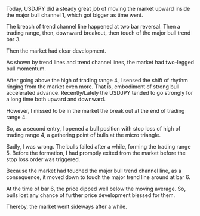 Today, USDJPY did a steady great job of moving the market upward inside the major bull channel 1, which got bigger as time went.

The breach of trend channel line happened at two bar reversal. Then a trading range, then, downward breakout, then touch of the major bull trend bar 3.

Then the market had clear development.

As shown by trend lines and trend channel lines, the market had two-legged bull momentum.

After going above the high of trading range 4, I sensed the shift of rhythm ringing from the market even more. That is, embodiment of strong bull accelerated advance. Recently/Lately the USDJPY tended to go strongly for a long time both upward and downward.

However, I missed to be in the market the break out at the end of trading range 4.

So, as a second entry, I opened a bull position with stop loss of high of trading range 4, a gathering point of bulls at the micro triangle.

Sadly, I was wrong. The bulls failed after a while, forming the trading range 5. Before the formation, I had promptly exited from the market before the stop loss order was triggered.

Because the market had touched the major bull trend channel line, as a consequence, it moved down to touch the major trend line around at bar 6.

At the time of bar 6, the price dipped well below the moving average. So, bulls lost any chance of further price development blessed for them.

Thereby, the market went sideways after a while.
